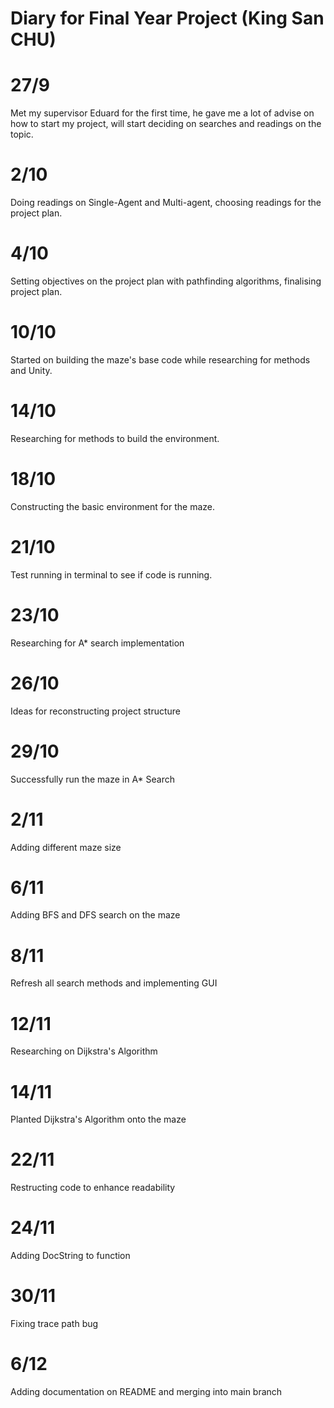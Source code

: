 # Diary for Final Year Project (King San CHU)

# 27/9

Met my supervisor Eduard for the first time, he gave me a lot of advise on how to start my project, will start deciding on searches and readings on the topic.

# 2/10 

Doing readings on Single-Agent and Multi-agent, choosing readings for the project plan.

# 4/10

Setting objectives on the project plan with pathfinding algorithms, finalising project plan.

# 10/10

Started on building the maze's base code while researching for methods and Unity.

# 14/10

Researching for methods to build the environment.

# 18/10

Constructing the basic environment for the maze.

# 21/10

Test running in terminal to see if code is running.

# 23/10 

Researching for A* search implementation

# 26/10

Ideas for reconstructing project structure

# 29/10

Successfully run the maze in A* Search

# 2/11

Adding different maze size

# 6/11

Adding BFS and DFS search on the maze

# 8/11 

Refresh all search methods and implementing GUI

# 12/11

Researching on Dijkstra's Algorithm

# 14/11

Planted Dijkstra's Algorithm onto the maze

# 22/11

Restructing code to enhance readability

# 24/11

Adding DocString to function

# 30/11

Fixing trace path bug

# 6/12

Adding documentation on README and merging into main branch